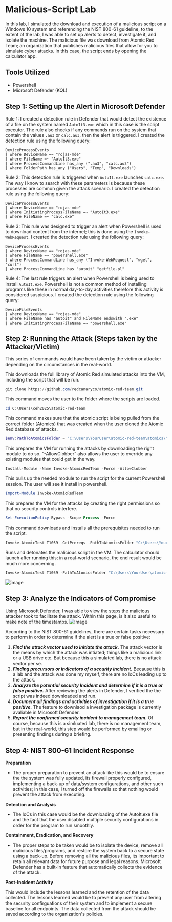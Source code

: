 # Malicious-Script Lab
In this lab, I simulated the download and execution of a malicious script on a Windows 10 system and referencing the NIST 800-61 guideline, to the extent of the lab, I was able to set up alerts to detect, investigate it, and isolate the machine. The malicious file was download from Atomic Red Team; an organization that publishes malicious files that allow for you to simulate cyber attacks. In this case, the script ends by opening the calculator app.

## Tools Utilized
- Powershell
- Microsoft Defender (KQL)

## Step 1: Setting up the Alert in Microsoft Defender
Rule 1:
I created a detection rule in Defender that would detect the existence of a file on the system named `AutoIt3.exe` which in this case is the script executor. The rule also checks if any commands run on the system that contain the values `.au3` or `calc.au3`, then the alert is triggered.
I created the detection rule using the following query:
```kql
DeviceProcessEvents
| where DeviceName == "rojas-mde"
| where FileName =~ "AutoIt3.exe"
| where ProcessCommandLine has_any (".au3", "calc.au3")
| where FolderPath has_any ("Users", "Temp", "Downloads")
```
Rule 2:
This detection rule is triggered when `AutoIt.exe` launches `calc.exe`. The way I know to search with these parameters is because these processes are common given the attack scenario.
I created the detection rule using the following query:
```kql
DeviceProcessEvents
| where DeviceName == "rojas-mde"
| where InitiatingProcessFileName =~ "AutoIt3.exe"
| where FileName =~ "calc.exe"
```
Rule 3:
This rule was designed to trigger an alert when Powershell is used to download content from the internet; this is done using the `Invoke-WebRequest`.
I created the detection rule using the following query:
```kql
DeviceProcessEvents
| where DeviceName == "rojas-mde"
| where FileName =~ "powershell.exe"
| where ProcessCommandLine has_any ("Invoke-WebRequest", "wget", "curl")
| where ProcessCommandLine has "autoit" "getfile.pl"
```
Rule 4:
The last rule triggers an alert when Powershell is being used to install `AutoIt.exe`. Powershell is not a common method of installing programs like these in normal day-to-day activities therefore this activity is considered suspicious.
I created the detection rule using the following query:
```kql
DeviceFileEvents
| where DeviceName == "rojas-mde"
| where FileName has "autoit" and FileName endswith ".exe"
| where InitiatingProcessFileName =~ "powershell.exe"
```
## Step 2: Running the Attack (Steps taken by the Attacker/Victim)
This series of commands would have been taken by the victim or attacker depending on the circumstances in the real-world.

This downloads the full library of Atomic Red simulated attacks into the VM, including the script that will be run. 
```powershell
git clone https://github.com/redcanaryco/atomic-red-team.git
```
This command moves the user to the folder where the scripts are loaded.
```powershell
cd C:\Users\ceh2025\atomic-red-team
```
This command makes sure that the atomic script is being pulled from the correct folder (Atomics) that was created when the user cloned the Atomic Red database of attacks.
```powershell
$env:PathToAtomicsFolder = "C:\Users\YourUser\atomic-red-team\atomics\"
```
This prepares the VM for running the attacks by downloading the right module to do so. “-AllowClobber” also allows the user to override any existing modules that could get in the way.
```powershell
Install-Module -Name Invoke-AtomicRedTeam -Force -AllowClobber
```
This pulls up the needed module to run the script for the current Powershell session. The user will see it install in powershell.
```powershell
Import-Module Invoke-AtomicRedTeam
```
This prepares the VM for the attacks by creating the right permissions so that no security controls interfere.
```powershell
Set-ExecutionPolicy Bypass -Scope Process -Force
```
This command downloads and installs all the prerequisites needed to run the script.
```powershell
Invoke-AtomicTest T1059 -GetPrereqs -PathToAtomicsFolder "C:\Users\YourUser\atomic-red-team\atomics\"
```
Runs and detonates the malicious script in the VM. The calculator should launch after running this; in a real-world scenario, the end result would be much more concerning.
```powershell
Invoke-AtomicTest T1059 -PathToAtomicsFolder "C:\Users\YourUser\atomic-red-team\atomics\"
```
![image](https://github.com/user-attachments/assets/6db2f87a-4951-4020-bde6-366ef5f1e45f)

## Step 3: Analyze the Indicators of Compromise
Using Microsoft Defender, I was able to view the steps the malicious attacker took to facilitate the attack. Within this page, is it also useful to make note of the timestamps.
![image](https://github.com/user-attachments/assets/05ecd3d7-301a-467b-a9dc-5a1e7745c945)

According to the NIST 800-61 guidelines, there are certain tasks necessary to perform in order to determine if the alert is a true or false positive:
1. **_Find the attack vector used to initiate the attack._** The attack vector is the means by which the attack was intiated; things like a malicious link or a USB drive etc. But because this a simulated lab, there is no attack vector per se.
2. **_Finding precursors or indicators of a security incident._** Because this is a lab and the attack was done my myself, there are no IoCs leading up to the attack. 
3. **_Analyze the potential security Incident and determine if it is a true or false positive._** After reviewing the alerts in Defender, I verified the the script was indeed downloaded and run.
4. **_Document all findings and activities of investigation if it is a true positive._** The feature to downlaod a investigation package is currently avaliable in Microsoft Defender.
5. **_Report the confirmed security incident to management team._** Of course, because this is a simluated lab, there is no management team, but in the real-world, this step would be performed by emailing or presenting findings during a briefing.

## Step 4: NIST 800-61 Incident Response
**Preparation**

- The proper preparation to prevent an attack like this would be to ensure the the system was fully updated, its firewall properly configured, implementing a back-up of data/system configurations, and other such activities; in this case, I turned off the firewalls so that nothing would prevent the attack from executing.

**Detection and Analysis**

- The IoCs in this case would be the downloading of the AutoIt.exe file and the fact that the user disabled multiple security configurations in order for the program to run smoothly.

**Containment, Eradication, and Recovery**

- The proper steps to be taken would be to isolate the device, remove all malicious files/programs, and restore the system back to a secure state using a back-up. Before removing all the malicious files, its important to retain all relevant data for future purpose and legal reasons. Microsoft Defender has a built-in feature that automatically collects the evidence of the attack.

**Post-Incident Activity**

This would include the lessons learned and the retention of the data collected. The lessons learned would be to prevent any user from altering the security confirguations of their system and to implement a secure baseline for all endpoints. The data collected from the attack should be saved according to the organization's policies.
